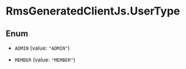 # RmsGeneratedClientJs.UserType

## Enum


* `ADMIN` (value: `"ADMIN"`)

* `MEMBER` (value: `"MEMBER"`)


